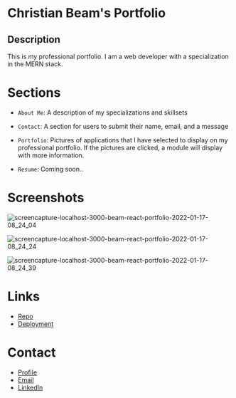 # Christian Beam's Portfolio

## Description

This is my professional portfolio. I am a web developer with a specialization in the MERN stack.

# Sections

- `About Me`: A description of my specializations and skillsets

- `Contact`: A section for users to submit their name, email, and a message

- `Portfolio`: Pictures of applications that I have selected to display on my professional portfolio. If the pictures are clicked, a module will display with more information.

- `Resume`: Coming soon..

# Screenshots

![screencapture-localhost-3000-beam-react-portfolio-2022-01-17-08_24_04](https://user-images.githubusercontent.com/88356270/149777209-e482b43a-33d6-434b-81d7-7cbf2f0087c5.png)

![screencapture-localhost-3000-beam-react-portfolio-2022-01-17-08_24_24](https://user-images.githubusercontent.com/88356270/149777085-14d496da-9316-4361-b294-9e40efcefab9.png)

![screencapture-localhost-3000-beam-react-portfolio-2022-01-17-08_24_39](https://user-images.githubusercontent.com/88356270/149777037-87a66771-7c35-420a-80d9-31c3d722ca18.png)

# Links

- [Repo](https://github.com/beamchristian/beam-react-portfolio 'Repo')
- [Deployment](https://beamchristian.github.io 'Deployment')

# Contact

- [Profile](https://github.com/beamchristian 'Christian Beam')
- [Email](mailto:beamchristian@yahoo.com 'Email')
- [LinkedIn](https://www.linkedin.com/in/christian-beam-64b5b5a0/ 'LinkedIn')
